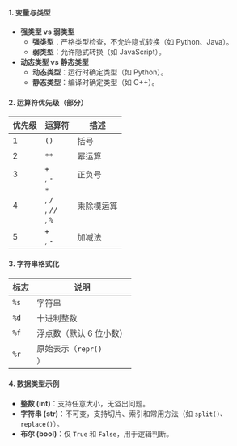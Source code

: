#### <font style="color:rgb(64, 64, 64);">1. 变量与类型</font>
+ **<font style="color:rgb(64, 64, 64);">强类型 vs 弱类型</font>**
    - **<font style="color:rgb(64, 64, 64);">强类型</font>**<font style="color:rgb(64, 64, 64);">：严格类型检查，不允许隐式转换（如 Python、Java）。</font>
    - **<font style="color:rgb(64, 64, 64);">弱类型</font>**<font style="color:rgb(64, 64, 64);">：允许隐式转换（如 JavaScript）。</font>
+ **<font style="color:rgb(64, 64, 64);">动态类型 vs 静态类型</font>**
    - **<font style="color:rgb(64, 64, 64);">动态类型</font>**<font style="color:rgb(64, 64, 64);">：运行时确定类型（如 Python）。</font>
    - **<font style="color:rgb(64, 64, 64);">静态类型</font>**<font style="color:rgb(64, 64, 64);">：编译时确定类型（如 C++）。</font>

#### <font style="color:rgb(64, 64, 64);">2. 运算符优先级（部分）</font>
| **<font style="color:rgb(64, 64, 64);">优先级</font>** | **<font style="color:rgb(64, 64, 64);">运算符</font>**       | **<font style="color:rgb(64, 64, 64);">描述</font>**   |
| ------------------------------------------------------ | ------------------------------------------------------------ | ------------------------------------------------------ |
| <font style="color:rgb(64, 64, 64);">1</font>          | `()`                                                         | <font style="color:rgb(64, 64, 64);">括号</font>       |
| <font style="color:rgb(64, 64, 64);">2</font>          | `**`                                                         | <font style="color:rgb(64, 64, 64);">幂运算</font>     |
| <font style="color:rgb(64, 64, 64);">3</font>          | `+`<br/><font style="color:rgb(64, 64, 64);">, </font>`-`    | <font style="color:rgb(64, 64, 64);">正负号</font>     |
| <font style="color:rgb(64, 64, 64);">4</font>          | `*`<br/><font style="color:rgb(64, 64, 64);">, </font>`/`<br/><font style="color:rgb(64, 64, 64);">, </font>`//`<br/><font style="color:rgb(64, 64, 64);">, </font>`%` | <font style="color:rgb(64, 64, 64);">乘除模运算</font> |
| <font style="color:rgb(64, 64, 64);">5</font>          | `+`<br/><font style="color:rgb(64, 64, 64);">, </font>`-`    | <font style="color:rgb(64, 64, 64);">加减法</font>     |


#### <font style="color:rgb(64, 64, 64);">3. 字符串格式化</font>
| **<font style="color:rgb(64, 64, 64);">标志</font>** | **<font style="color:rgb(64, 64, 64);">说明</font>**         |
| ---------------------------------------------------- | ------------------------------------------------------------ |
| `%s`                                                 | <font style="color:rgb(64, 64, 64);">字符串</font>           |
| `%d`                                                 | <font style="color:rgb(64, 64, 64);">十进制整数</font>       |
| `%f`                                                 | <font style="color:rgb(64, 64, 64);">浮点数（默认 6 位小数）</font> |
| `%r`                                                 | <font style="color:rgb(64, 64, 64);">原始表示（</font>`repr()`<br/><font style="color:rgb(64, 64, 64);">）</font> |


#### <font style="color:rgb(64, 64, 64);">4. 数据类型示例</font>
+ **<font style="color:rgb(64, 64, 64);">整数 (int)</font>**<font style="color:rgb(64, 64, 64);">：支持任意大小，无溢出问题。</font>
+ **<font style="color:rgb(64, 64, 64);">字符串 (str)</font>**<font style="color:rgb(64, 64, 64);">：不可变，支持切片、索引和常用方法（如 </font>`split()`<font style="color:rgb(64, 64, 64);">、</font>`replace()`<font style="color:rgb(64, 64, 64);">）。</font>
+ **<font style="color:rgb(64, 64, 64);">布尔 (bool)</font>**<font style="color:rgb(64, 64, 64);">：仅 </font>`True`<font style="color:rgb(64, 64, 64);"> 和 </font>`False`<font style="color:rgb(64, 64, 64);">，用于逻辑判断。</font>

  

